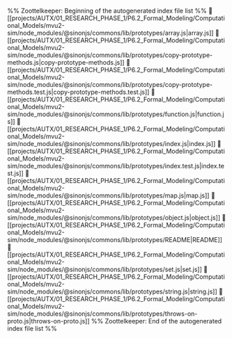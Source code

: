 %% Zoottelkeeper: Beginning of the autogenerated index file list  %%
📄 [[projects/AUTX/01_RESEARCH_PHASE_1/P6.2_Formal_Modeling/Computational_Models/mvu2-sim/node_modules/@sinonjs/commons/lib/prototypes/array.js|array.js]]
📄 [[projects/AUTX/01_RESEARCH_PHASE_1/P6.2_Formal_Modeling/Computational_Models/mvu2-sim/node_modules/@sinonjs/commons/lib/prototypes/copy-prototype-methods.js|copy-prototype-methods.js]]
📄 [[projects/AUTX/01_RESEARCH_PHASE_1/P6.2_Formal_Modeling/Computational_Models/mvu2-sim/node_modules/@sinonjs/commons/lib/prototypes/copy-prototype-methods.test.js|copy-prototype-methods.test.js]]
📄 [[projects/AUTX/01_RESEARCH_PHASE_1/P6.2_Formal_Modeling/Computational_Models/mvu2-sim/node_modules/@sinonjs/commons/lib/prototypes/function.js|function.js]]
📄 [[projects/AUTX/01_RESEARCH_PHASE_1/P6.2_Formal_Modeling/Computational_Models/mvu2-sim/node_modules/@sinonjs/commons/lib/prototypes/index.js|index.js]]
📄 [[projects/AUTX/01_RESEARCH_PHASE_1/P6.2_Formal_Modeling/Computational_Models/mvu2-sim/node_modules/@sinonjs/commons/lib/prototypes/index.test.js|index.test.js]]
📄 [[projects/AUTX/01_RESEARCH_PHASE_1/P6.2_Formal_Modeling/Computational_Models/mvu2-sim/node_modules/@sinonjs/commons/lib/prototypes/map.js|map.js]]
📄 [[projects/AUTX/01_RESEARCH_PHASE_1/P6.2_Formal_Modeling/Computational_Models/mvu2-sim/node_modules/@sinonjs/commons/lib/prototypes/object.js|object.js]]
📄 [[projects/AUTX/01_RESEARCH_PHASE_1/P6.2_Formal_Modeling/Computational_Models/mvu2-sim/node_modules/@sinonjs/commons/lib/prototypes/README|README]]
📄 [[projects/AUTX/01_RESEARCH_PHASE_1/P6.2_Formal_Modeling/Computational_Models/mvu2-sim/node_modules/@sinonjs/commons/lib/prototypes/set.js|set.js]]
📄 [[projects/AUTX/01_RESEARCH_PHASE_1/P6.2_Formal_Modeling/Computational_Models/mvu2-sim/node_modules/@sinonjs/commons/lib/prototypes/string.js|string.js]]
📄 [[projects/AUTX/01_RESEARCH_PHASE_1/P6.2_Formal_Modeling/Computational_Models/mvu2-sim/node_modules/@sinonjs/commons/lib/prototypes/throws-on-proto.js|throws-on-proto.js]]
%% Zoottelkeeper: End of the autogenerated index file list  %%

